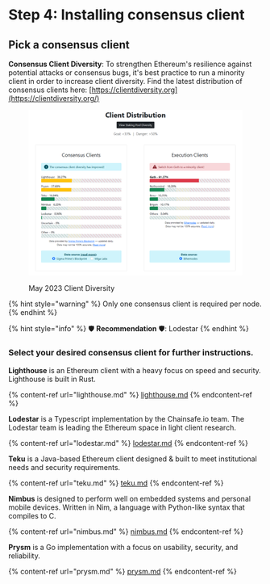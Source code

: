 # Step 4: Installing consensus client

## Pick a consensus client

**Consensus Client Diversity**: To strengthen Ethereum's resilience against potential attacks or consensus bugs, it's best practice to run a minority client in order to increase client diversity. Find the latest distribution of consensus clients here: [https://clientdiversity.org](https://clientdiversity.org/)

<figure><img src="../../../../.gitbook/assets/clidiv.png" alt=""><figcaption><p>May 2023 Client Diversity</p></figcaption></figure>

{% hint style="warning" %}
Only one consensus client is required per node.
{% endhint %}

{% hint style="info" %}
:shield: **Recommendation** :shield:: Lodestar
{% endhint %}

### Select your desired consensus client for further instructions.

**Lighthouse** is an Ethereum client with a heavy focus on speed and security. Lighthouse is built in Rust.

{% content-ref url="lighthouse.md" %}
[lighthouse.md](lighthouse.md)
{% endcontent-ref %}

**Lodestar** is a Typescript implementation by the Chainsafe.io team. The Lodestar team is leading the Ethereum space in light client research.

{% content-ref url="lodestar.md" %}
[lodestar.md](lodestar.md)
{% endcontent-ref %}

**Teku** is a Java-based Ethereum client designed & built to meet institutional needs and security requirements.

{% content-ref url="teku.md" %}
[teku.md](teku.md)
{% endcontent-ref %}

**Nimbus** is designed to perform well on embedded systems and personal mobile devices. Written in Nim, a language with Python-like syntax that compiles to C.

{% content-ref url="nimbus.md" %}
[nimbus.md](nimbus.md)
{% endcontent-ref %}

**Prysm** is a Go implementation with a focus on usability, security, and reliability.

{% content-ref url="prysm.md" %}
[prysm.md](prysm.md)
{% endcontent-ref %}
